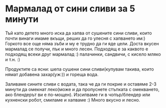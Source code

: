 # Мармалад от сини сливи за 5 минути

Тъй като детето много иска да хапва от сушените сини сливи, които почти винаги имаме вкъщи, реших да го улесня с хапването им:) Горкото все още няма зъби и му е трудно да ги яде цели. Доста вкусен мармалад се получи, пък и много лесен. Подходящ е за каквото е подходящ всеки друг мармалад :) палачинки, сандвичи, с кисело мляко и т.н. :)

Продуктите са ясни: шепа сушени сини сливи(купувам такива, които нямат добавена захар(уж:)) и гореща вода.

Заливаме сините сливи с водата, така че да ги покрие и оставяме 2-3 минути да омекнат леко(може и да пропуснете стъпката с омекването, ако блендерът ви е по-мощен). Изсипваме ги в чопър/блендер или кухненски робот, смиламе и хапваме :) Много вкусно и лесно.